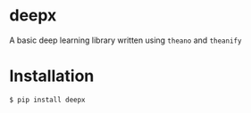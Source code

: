 # deepx
A basic deep learning library written using `theano` and `theanify`

Installation
====================================

```
$ pip install deepx
```

